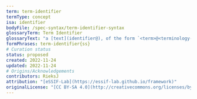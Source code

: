 ```yaml
---
term: term-identifier
termType: concept
isa: identifier
bodyFile: /spec-syntax/term-identifier-syntax
glossaryTerm: Term Identifier
glossaryText: "a [text](identifier@), of the form `<term>@<terminology-identifier>`, that [identifies](@) a [semantic unit](@) within a particular [terminology](@). If `<terminology-identifier>` is omitted, the current (or default) [terminology](@) is assumed."
formPhrases: term-identifier{ss}
# Curation status
status: proposed
created: 2022-11-24
updated: 2022-11-24
# Origins/Acknowledgements
contributors: RieksJ
attribution: "[eSSIF-Lab](https://essif-lab.github.io/framework)"
originalLicense: "[CC BY-SA 4.0](http://creativecommons.org/licenses/by-sa/4.0/?ref=chooser-v1)"
---
```

